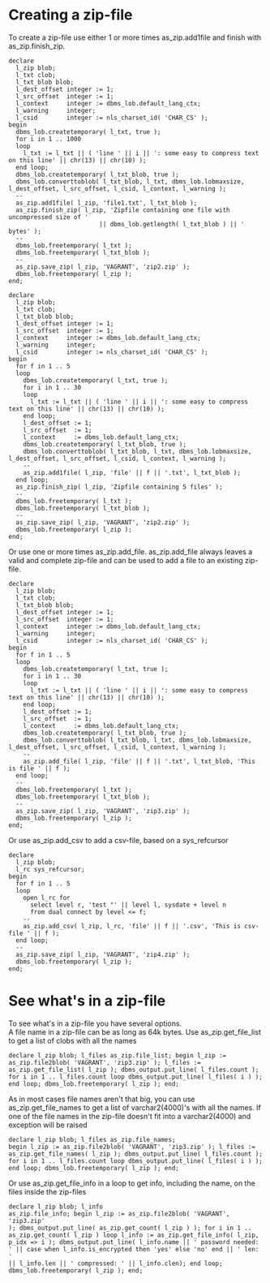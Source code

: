 # Creating a zip-file
To create a zip-file use either 1 or more times as_zip.add1file and finish with as_zip.finish_zip.

<pre><code>declare
  l_zip blob;
  l_txt clob;
  l_txt_blob blob;
  l_dest_offset integer := 1;
  l_src_offset  integer := 1;
  l_context     integer := dbms_lob.default_lang_ctx;
  l_warning     integer;
  l_csid        integer := nls_charset_id( 'CHAR_CS' );
begin
  dbms_lob.createtemporary( l_txt, true );
  for i in 1 .. 1000
  loop
    l_txt := l_txt || ( 'line ' || i || ': some easy to compress text on this line' || chr(13) || chr(10) );
  end loop;
  dbms_lob.createtemporary( l_txt_blob, true );
  dbms_lob.converttoblob( l_txt_blob, l_txt, dbms_lob.lobmaxsize, l_dest_offset, l_src_offset, l_csid, l_context, l_warning );
  --
  as_zip.add1file( l_zip, 'file1.txt', l_txt_blob );
  as_zip.finish_zip( l_zip, 'Zipfile containing one file with uncompressed size of '
                         || dbms_lob.getlength( l_txt_blob ) || '  bytes' );
  --
  dbms_lob.freetemporary( l_txt );
  dbms_lob.freetemporary( l_txt_blob );
  --
  as_zip.save_zip( l_zip, 'VAGRANT', 'zip2.zip' );
  dbms_lob.freetemporary( l_zip );
end;</code></pre>
<pre><code>declare
  l_zip blob;
  l_txt clob;
  l_txt_blob blob;
  l_dest_offset integer := 1;
  l_src_offset  integer := 1;
  l_context     integer := dbms_lob.default_lang_ctx;
  l_warning     integer;
  l_csid        integer := nls_charset_id( 'CHAR_CS' );
begin
  for f in 1 .. 5
  loop
    dbms_lob.createtemporary( l_txt, true );
    for i in 1 .. 30
    loop
      l_txt := l_txt || ( 'line ' || i || ': some easy to compress text on this line' || chr(13) || chr(10) );
    end loop;  
    l_dest_offset := 1;
    l_src_offset  := 1;
    l_context     := dbms_lob.default_lang_ctx;
    dbms_lob.createtemporary( l_txt_blob, true );
    dbms_lob.converttoblob( l_txt_blob, l_txt, dbms_lob.lobmaxsize, l_dest_offset, l_src_offset, l_csid, l_context, l_warning );
    --
    as_zip.add1file( l_zip, 'file' || f || '.txt', l_txt_blob );
  end loop;
  as_zip.finish_zip( l_zip, 'Zipfile containing 5 files' );
  --
  dbms_lob.freetemporary( l_txt );
  dbms_lob.freetemporary( l_txt_blob );
  --
  as_zip.save_zip( l_zip, 'VAGRANT', 'zip2.zip' );
  dbms_lob.freetemporary( l_zip );
end;</code></pre>
Or use one or more times as_zip.add_file. as_zip.add_file always leaves a valid and complete zip-file and can be used to add a file to an existing zip-file.

<pre><code>declare
  l_zip blob;
  l_txt clob;
  l_txt_blob blob;
  l_dest_offset integer := 1;
  l_src_offset  integer := 1;
  l_context     integer := dbms_lob.default_lang_ctx;
  l_warning     integer;
  l_csid        integer := nls_charset_id( 'CHAR_CS' );
begin
  for f in 1 .. 5
  loop
    dbms_lob.createtemporary( l_txt, true );
    for i in 1 .. 30
    loop
      l_txt := l_txt || ( 'line ' || i || ': some easy to compress text on this line' || chr(13) || chr(10) );
    end loop;  
    l_dest_offset := 1;
    l_src_offset  := 1;
    l_context     := dbms_lob.default_lang_ctx;
    dbms_lob.createtemporary( l_txt_blob, true );
    dbms_lob.converttoblob( l_txt_blob, l_txt, dbms_lob.lobmaxsize, l_dest_offset, l_src_offset, l_csid, l_context, l_warning );
    --
    as_zip.add_file( l_zip, 'file' || f || '.txt', l_txt_blob, 'This is file ' || f );
  end loop;
  --
  dbms_lob.freetemporary( l_txt );
  dbms_lob.freetemporary( l_txt_blob );
  --
  as_zip.save_zip( l_zip, 'VAGRANT', 'zip3.zip' );
  dbms_lob.freetemporary( l_zip );
end;</code></pre>
Or use as_zip.add_csv to add a csv-file, based on a sys_refcursor
<pre><code>declare
  l_zip blob;
  l_rc sys_refcursor;
begin
  for f in 1 .. 5
  loop
    open l_rc for
      select level r, 'test "' || level l, sysdate + level n
      from dual connect by level <= f;
    --
    as_zip.add_csv( l_zip, l_rc, 'file' || f || '.csv', 'This is csv-file ' || f );
  end loop;
  --
  as_zip.save_zip( l_zip, 'VAGRANT', 'zip4.zip' );
  dbms_lob.freetemporary( l_zip );
end;</code></pre>

# See what's in a zip-file
To see what's in a zip-file you have several options.  
A file name in a zip-file can be as long as 64k bytes. Use as_zip.get_file_list to get a list of clobs with all the names
<code><pre>declare
  l_zip blob;
  l_files as_zip.file_list;
begin
  l_zip := as_zip.file2blob( 'VAGRANT', 'zip3.zip' );
  l_files := as_zip.get_file_list( l_zip );
  dbms_output.put_line( l_files.count );
  for i in 1 .. l_files.count
  loop
    dbms_output.put_line( l_files( i ) );
  end loop;
  dbms_lob.freetemporary( l_zip );
end;
</code></pre>
As in most cases file names aren't that big, you can use as_zip.get_file_names to get a list of varchar2(4000)'s with all the names. If one of the file names in the zip-file doesn't fit into a varchar2(4000) and exception will be raised
<code><pre>declare
  l_zip blob;
  l_files as_zip.file_names;
begin
  l_zip := as_zip.file2blob( 'VAGRANT', 'zip3.zip' );
  l_files := as_zip.get_file_names( l_zip );
  dbms_output.put_line( l_files.count );
  for i in 1 .. l_files.count
  loop
    dbms_output.put_line( l_files( i ) );
  end loop;
  dbms_lob.freetemporary( l_zip );
end;
</code></pre>
Or use as_zip.get_file_info in a loop to get info, including the name, on the files inside the zip-files
<code><pre>declare
  l_zip blob;
  l_info as_zip.file_info;
begin
  l_zip := as_zip.file2blob( 'VAGRANT', 'zip3.zip' );
  dbms_output.put_line( as_zip.get_count( l_zip ) );
  for i in 1 .. as_zip.get_count( l_zip )
  loop
    l_info := as_zip.get_file_info( l_zip, p_idx => i );
    dbms_output.put_line( l_info.name
      || ' password needed: ' || case when l_info.is_encrypted then 'yes' else 'no' end
      || ' len: ' || l_info.len
      || ' compressed: ' || l_info.clen);
  end loop;
  dbms_lob.freetemporary( l_zip );
end;
</code></pre>
